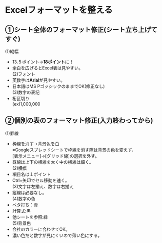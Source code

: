 # Excelフォーマットを整える  
## ①シート全体のフォーマット修正(シート立ち上げてすぐ)     
(1)縦幅  
* 13.５ポイント→**18ポイント**に！  
* 余白を広げるとExcel表は見やすい。  
(2)フォント  
* 英数字は**Arial**が見やすい。  
* 日本語はMS PゴッシックのままでOK(修正なし)  
(3)数字の表記  
* 桁区切り<br>(ex)1,000,000  
## ②個別の表のフォーマット修正(入力終わってから)  
(1)罫線  
* 枠線を消す→背景色を白  
※Googleスプレッドシートで枠線を消す際は背景の色を変えず、<br>[表示メニュー]→[グリッド線]の選択を外す。   
* 罫線は上下の横線を太く中の横線は細く。  
(2)横幅  
* 項目名は１ポイント  
* Ctrl+矢印でセル移動を速く。   
(3)文字は左揃え、数字は右揃え  
* 縦線は必要なし。  
(4)数字の色  
* ベタ打ち：青  
* 計算式:黒  
* 他シートを参照:緑  
(5)背景色  
* 会社のカラーに合わせてOK。  
* 濃い色だと数字が見にくいので薄い色にする。  





